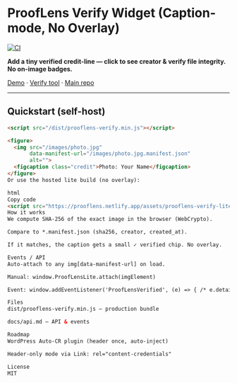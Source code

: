 # ProofLens Verify Widget (Caption-mode, No Overlay)

[![CI](https://github.com/ProofLens/prooflens-verify-widget/actions/workflows/ci.yml/badge.svg)](https://github.com/ProofLens/prooflens-verify-widget/actions/workflows/ci.yml)

**Add a tiny verified credit-line — click to see creator & verify file integrity.  
No on-image badges.**

[Demo](https://prooflens.netlify.app/demo-embed.html) ·
[Verify tool](https://prooflens.netlify.app/verify.html) ·
[Main repo](https://github.com/ProofLens/prooflens)

---

## Quickstart (self-host)
```html
<script src="/dist/prooflens-verify.min.js"></script>

<figure>
  <img src="/images/photo.jpg"
       data-manifest-url="/images/photo.jpg.manifest.json"
       alt="">
  <figcaption class="credit">Photo: Your Name</figcaption>
</figure>
Or use the hosted lite build (no overlay):

html
Copy code
<script src="https://prooflens.netlify.app/assets/prooflens-verify-lite.js"></script>
How it works
We compute SHA-256 of the exact image in the browser (WebCrypto).

Compare to *.manifest.json (sha256, creator, created_at).

If it matches, the caption gets a small ✓ verified chip. No overlay.

Events / API
Auto-attach to any img[data-manifest-url] on load.

Manual: window.ProofLensLite.attach(imgElement)

Event: window.addEventListener('ProofLensVerified', (e) => { /* e.detail = { img, pass } */ })

Files
dist/prooflens-verify.min.js — production bundle

docs/api.md — API & events

Roadmap
WordPress Auto-CR plugin (header once, auto-inject)

Header-only mode via Link: rel="content-credentials"

License
MIT